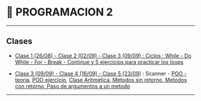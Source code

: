 # :book: PROGRAMACION 2

---

## Clases

- [Clase 1 (26/08)  - Clase 2 (02/09) - Clase 3 (09/09) : Ciclos : While - Do While - For - Break - Continue y 5 ejercicios para practicar los loops](https://github.com/eugenia1984/UTN-FRSR-Programacion-1year-2semester/tree/main/programacion2/clase1_2_3/CicloWhile)

- [Clase 3 (09/09) - Clase 4 (16/09) - Clase 5 (23/09)](https://github.com/eugenia1984/UTN-FRSR-Programacion-1year-2semester/tree/main/programacion2/clase3_4_poo) : Scanner - [POO - teoria](https://github.com/eugenia1984/UTN-FRSR-Programacion-1year-2semester/tree/main/programacion2/clase3_4_poo/README.md), [POO ejercicio](https://github.com/eugenia1984/UTN-FRSR-Programacion-1year-2semester/tree/main/programacion2/clase3_4_poo/Clases), [Clase Aritmetica, Metodos sin retorno, Metodos con retorno, Paso de argumentos a un metodo](https://github.com/eugenia1984/UTN-FRSR-Programacion-1year-2semester/tree/main/programacion2/clase3_4_poo/Aritmetica)

---
